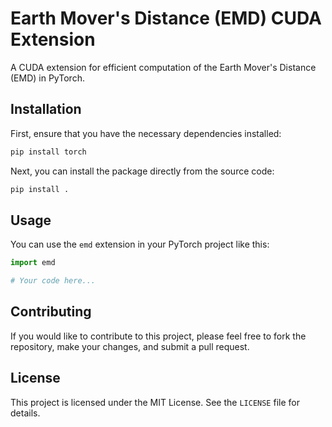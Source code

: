 # Earth Mover's Distance (EMD) CUDA Extension

A CUDA extension for efficient computation of the Earth Mover's Distance (EMD) in PyTorch.

## Installation

First, ensure that you have the necessary dependencies installed:

```bash
pip install torch
```

Next, you can install the package directly from the source code:

```bash
pip install .
```

## Usage

You can use the `emd` extension in your PyTorch project like this:

```python
import emd

# Your code here...
```

## Contributing

If you would like to contribute to this project, please feel free to fork the repository, make your changes, and submit
a pull request.

## License

This project is licensed under the MIT License. See the `LICENSE` file for details.
